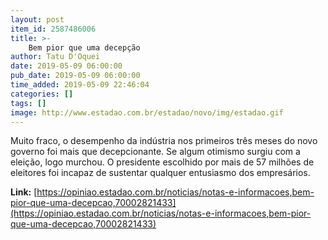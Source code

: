 ```yaml
---
layout: post
item_id: 2587486006
title: >-
    Bem pior que uma decepção
author: Tatu D'Oquei
date: 2019-05-09 06:00:00
pub_date: 2019-05-09 06:00:00
time_added: 2019-05-09 22:46:04
categories: []
tags: []
image: http://www.estadao.com.br/estadao/novo/img/estadao.gif
---
```


Muito fraco, o desempenho da indústria nos primeiros três meses do novo governo foi mais que decepcionante. Se algum otimismo surgiu com a eleição, logo murchou. O presidente escolhido por mais de 57 milhões de eleitores foi incapaz de sustentar qualquer entusiasmo dos empresários.

**Link:** [https://opiniao.estadao.com.br/noticias/notas-e-informacoes,bem-pior-que-uma-decepcao,70002821433](https://opiniao.estadao.com.br/noticias/notas-e-informacoes,bem-pior-que-uma-decepcao,70002821433)

